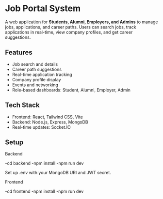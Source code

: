 # Job Portal System

A web application for **Students, Alumni, Employers, and Admins** to manage jobs, applications, and career paths. Users can search jobs, track applications in real-time, view company profiles, and get career suggestions.

## Features
- Job search and details
- Career path suggestions
- Real-time application tracking
- Company profile display
- Events and networking
- Role-based dashboards: Student, Alumni, Employer, Admin

## Tech Stack
- Frontend: React, Tailwind CSS, Vite
- Backend: Node.js, Express, MongoDB
- Real-time updates: Socket.IO

## Setup

Backend

-cd backend
-npm install
-npm run dev


Set up .env with your MongoDB URI and JWT secret.

Frontend

-cd frontend
-npm install
-npm run dev


